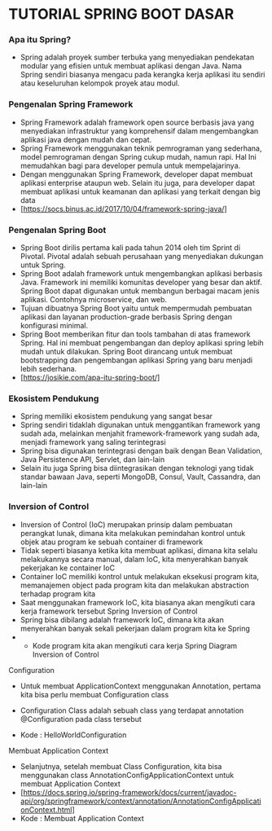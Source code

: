 # TUTORIAL SPRING BOOT DASAR


### Apa itu Spring?
* Spring adalah proyek sumber terbuka yang menyediakan pendekatan modular yang efisien untuk membuat aplikasi dengan Java. Nama Spring sendiri biasanya mengacu pada kerangka kerja aplikasi itu sendiri atau keseluruhan kelompok proyek atau modul.

### Pengenalan Spring Framework
* Spring Framework adalah framework open source berbasis java yang menyediakan infrastruktur yang komprehensif dalam mengembangkan aplikasi java dengan mudah dan cepat.
* Spring Framework menggunakan teknik pemrograman yang sederhana, model pemrograman dengan Spring cukup mudah, namun rapi. Hal Ini memudahkan bagi para developer pemula untuk mempelajarinya.
* Dengan menggunakan Spring Framework, developer dapat membuat aplikasi enterprise ataupun web. Selain itu juga, para developer dapat membuat aplikasi untuk keamanan dan aplikasi yang terkait dengan big data
* [https://socs.binus.ac.id/2017/10/04/framework-spring-java/]

### Pengenalan Spring Boot
* Spring Boot dirilis pertama kali pada tahun 2014 oleh tim Sprint di Pivotal. Pivotal adalah sebuah perusahaan yang menyediakan dukungan untuk Spring. 
* Spring Boot adalah framework untuk mengembangkan aplikasi berbasis Java. Framework ini memiliki komunitas developer yang besar dan aktif. Spring Boot dapat digunakan untuk membangun berbagai macam jenis aplikasi. Contohnya microservice, dan web. 
* Tujuan dibuatnya Spring Boot yaitu untuk mempermudah pembuatan aplikasi dan layanan production-grade berbasis Spring dengan konfigurasi minimal.
* Spring Boot memberikan fitur dan tools tambahan di atas framework Spring. Hal ini membuat pengembangan dan deploy aplikasi spring lebih mudah untuk dilakukan. Spring Boot dirancang untuk membuat bootstrapping dan pengembangan aplikasi Spring yang baru menjadi lebih sederhana.
* [https://josikie.com/apa-itu-spring-boot/]

### Ekosistem Pendukung
* Spring memiliki ekosistem pendukung yang sangat besar
* Spring sendiri tidaklah digunakan untuk menggantikan framework yang sudah ada, melainkan menjahit framework-framework yang sudah ada, menjadi framework yang saling terintegrasi
* Spring bisa digunakan terintegrasi dengan baik dengan Bean Validation, Java Persistence API, Servlet, dan lain-lain
* Selain itu juga Spring bisa diintegrasikan dengan teknologi yang tidak standar bawaan Java, seperti MongoDB, Consul, Vault, Cassandra, dan lain-lain

### Inversion of Control
* Inversion of Control (IoC) merupakan prinsip dalam pembuatan perangkat lunak, dimana kita melakukan pemindahan kontrol untuk objek atau program ke sebuah container di framework
* Tidak seperti biasanya ketika kita membuat aplikasi, dimana kita selalu melakukannya secara manual, dalam IoC, kita menyerahkan banyak pekerjakan ke container IoC 
* Container IoC memiliki kontrol untuk melakukan eksekusi program kita, memanajemen object pada program kita dan melakukan abstraction terhadap program kita
* Saat menggunakan framework IoC, kita biasanya akan mengikuti cara kerja framework tersebut
Spring Inversion of Control
* Spring bisa dibilang adalah framework IoC, dimana kita akan menyerahkan banyak sekali pekerjaan dalam program kita ke Spring
* * Kode program kita akan mengikuti cara kerja Spring
Diagram Inversion of Control

Configuration
* Untuk membuat ApplicationContext menggunakan Annotation, pertama kita bisa perlu membuat Configuration class
* Configuration Class adalah sebuah class yang terdapat annotation @Configuration pada class tersebut

* Kode : HelloWorldConfiguration
 
Membuat Application Context
* Selanjutnya, setelah membuat Class Configuration, kita bisa menggunakan class AnnotationConfigApplicationContext untuk membuat Application Context
* [https://docs.spring.io/spring-framework/docs/current/javadoc-api/org/springframework/context/annotation/AnnotationConfigApplicationContext.html] 
* Kode : Membuat Application Context
